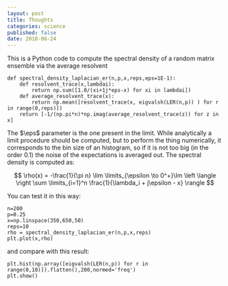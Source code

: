 ```yaml
---
layout: post
title: Thoughts
categories: science
published: false
date: 2018-06-24
---
```


This is a Python code to compute the spectral density of a random matrix ensemble via the average resolvent

    def spectral_density_laplacian_er(n,p,x,reps,eps=1E-1):
        def resolvent_trace(x,lambdai):
            return np.sum([1.0/(xi+1j*eps-x) for xi in lambdai])
        def average_resolvent_trace(x):
            return np.mean([resolvent_trace(x, eigvalsh(LER(n,p)) ) for r in range(0,reps)])
        return [-1/(np.pi*n)*np.imag(average_resolvent_trace(z)) for z in x]

The $\eps$ parameter is the one present in the limit. While analytically a limit procedure should be computed, but to perform the thing numerically, it corresponds to the bin size of an histogram, so if it is not too big (in the order 0.1) the noise of the expectations is averaged out.
The spectral density is computed as:

$$
\rho(x) = -\frac{1}{\pi n} \lim \limits_{\epsilon \to 0^+}\Im \left \langle \right \sum \limits_{i=1}^n \frac{1}{\lambda_i + j\epsilon - x} \rangle
$$

You can test it in this way:

    n=200
    p=0.25
    x=np.linspace(350,650,50)
    reps=10
    rho = spectral_density_laplacian_er(n,p,x,reps)
    plt.plot(x,rho)

and compare with this result:

    plt.hist(np.array([eigvalsh(LER(n,p)) for r in range(0,10)]).flatten(),200,normed='freq')
    plt.show()


